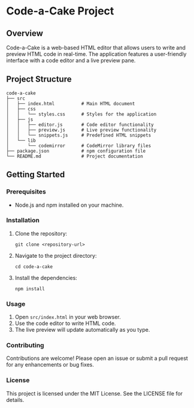 # Code-a-Cake Project

## Overview
Code-a-Cake is a web-based HTML editor that allows users to write and preview HTML code in real-time. The application features a user-friendly interface with a code editor and a live preview pane.

## Project Structure
```
code-a-cake
├── src
│   ├── index.html          # Main HTML document
│   ├── css
│   │   └── styles.css      # Styles for the application
│   ├── js
│   │   ├── editor.js       # Code editor functionality
│   │   ├── preview.js      # Live preview functionality
│   │   └── snippets.js     # Predefined HTML snippets
│   └── lib
│       └── codemirror      # CodeMirror library files
├── package.json            # npm configuration file
└── README.md               # Project documentation
```

## Getting Started

### Prerequisites
- Node.js and npm installed on your machine.

### Installation
1. Clone the repository:
   ```
   git clone <repository-url>
   ```
2. Navigate to the project directory:
   ```
   cd code-a-cake
   ```
3. Install the dependencies:
   ```
   npm install
   ```

### Usage
1. Open `src/index.html` in your web browser.
2. Use the code editor to write HTML code.
3. The live preview will update automatically as you type.

### Contributing
Contributions are welcome! Please open an issue or submit a pull request for any enhancements or bug fixes.

### License
This project is licensed under the MIT License. See the LICENSE file for details.